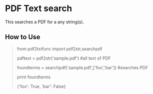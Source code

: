 PDF Text search
===============

This searches a PDF for a any string(s).

## How to Use
> from pdf2txtfunc import pdf2str,searchpdf
>
> pdftext = pdf2str('sample.pdf') #all text of PDF
>
> foundterms = searchpdf('sample.pdf',['foo','bar']) #searches PDF
>
> print foundterms
>
> {'foo': True, 'bar': False}
